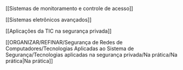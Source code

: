 [[Sistemas de monitoramento e controle de acesso]]

[[Sistemas eletrônicos avançados]]

[[Aplicações da TIC na segurança privada]]

[[ORGANIZAR/REFINAR/Segurança de Redes de Computadores/Tecnologias Aplicadas ao Sistema de Segurança/Tecnologias aplicadas na segurança privada/Na prática/Na prática|Na prática]]